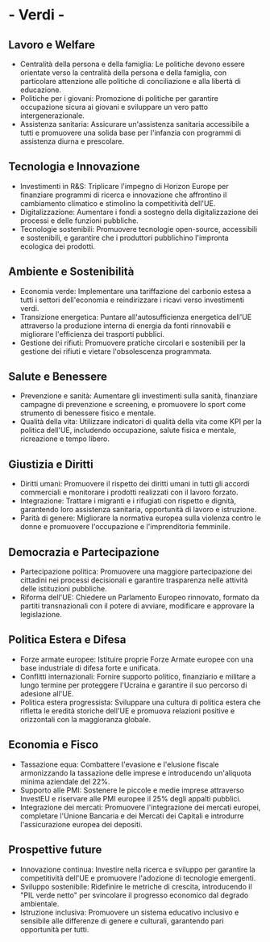 # - Verdi -

## Lavoro e Welfare
- Centralità della persona e della famiglia: Le politiche devono essere orientate verso la centralità della persona e della famiglia, con particolare attenzione alle politiche di conciliazione e alla libertà di educazione.
- Politiche per i giovani: Promozione di politiche per garantire occupazione sicura ai giovani e sviluppare un vero patto intergenerazionale.
- Assistenza sanitaria: Assicurare un'assistenza sanitaria accessibile a tutti e promuovere una solida base per l'infanzia con programmi di assistenza diurna e prescolare.

## Tecnologia e Innovazione
- Investimenti in R&S: Triplicare l'impegno di Horizon Europe per finanziare programmi di ricerca e innovazione che affrontino il cambiamento climatico e stimolino la competitività dell'UE.
- Digitalizzazione: Aumentare i fondi a sostegno della digitalizzazione dei processi e delle funzioni pubbliche.
- Tecnologie sostenibili: Promuovere tecnologie open-source, accessibili e sostenibili, e garantire che i produttori pubblichino l'impronta ecologica dei prodotti.

## Ambiente e Sostenibilità
- Economia verde: Implementare una tariffazione del carbonio estesa a tutti i settori dell'economia e reindirizzare i ricavi verso investimenti verdi.
- Transizione energetica: Puntare all'autosufficienza energetica dell'UE attraverso la produzione interna di energia da fonti rinnovabili e migliorare l'efficienza dei trasporti pubblici.
- Gestione dei rifiuti: Promuovere pratiche circolari e sostenibili per la gestione dei rifiuti e vietare l'obsolescenza programmata.

## Salute e Benessere
- Prevenzione e sanità: Aumentare gli investimenti sulla sanità, finanziare campagne di prevenzione e screening, e promuovere lo sport come strumento di benessere fisico e mentale.
- Qualità della vita: Utilizzare indicatori di qualità della vita come KPI per la politica dell'UE, includendo occupazione, salute fisica e mentale, ricreazione e tempo libero.

## Giustizia e Diritti
- Diritti umani: Promuovere il rispetto dei diritti umani in tutti gli accordi commerciali e monitorare i prodotti realizzati con il lavoro forzato.
- Integrazione: Trattare i migranti e i rifugiati con rispetto e dignità, garantendo loro assistenza sanitaria, opportunità di lavoro e istruzione.
- Parità di genere: Migliorare la normativa europea sulla violenza contro le donne e promuovere l'occupazione e l'imprenditoria femminile.

## Democrazia e Partecipazione
- Partecipazione politica: Promuovere una maggiore partecipazione dei cittadini nei processi decisionali e garantire trasparenza nelle attività delle istituzioni pubbliche.
- Riforma dell'UE: Chiedere un Parlamento Europeo rinnovato, formato da partiti transnazionali con il potere di avviare, modificare e approvare la legislazione.

## Politica Estera e Difesa
- Forze armate europee: Istituire proprie Forze Armate europee con una base industriale di difesa forte e unificata.
- Conflitti internazionali: Fornire supporto politico, finanziario e militare a lungo termine per proteggere l'Ucraina e garantire il suo percorso di adesione all'UE.
- Politica estera progressista: Sviluppare una cultura di politica estera che rifletta le eredità storiche dell'UE e promuova relazioni positive e orizzontali con la maggioranza globale.

## Economia e Fisco
- Tassazione equa: Combattere l'evasione e l'elusione fiscale armonizzando la tassazione delle imprese e introducendo un'aliquota minima aziendale del 22%.
- Supporto alle PMI: Sostenere le piccole e medie imprese attraverso InvestEU e riservare alle PMI europee il 25% degli appalti pubblici.
- Integrazione dei mercati: Promuovere l'integrazione dei mercati europei, completare l'Unione Bancaria e dei Mercati dei Capitali e introdurre l'assicurazione europea dei depositi.

## Prospettive future
- Innovazione continua: Investire nella ricerca e sviluppo per garantire la competitività dell'UE e promuovere l'adozione di tecnologie emergenti.
- Sviluppo sostenibile: Ridefinire le metriche di crescita, introducendo il "PIL verde netto" per svincolare il progresso economico dal degrado ambientale.
- Istruzione inclusiva: Promuovere un sistema educativo inclusivo e sensibile alle differenze di genere e culturali, garantendo pari opportunità per tutti.
